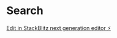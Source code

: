 # Search

[Edit in StackBlitz next generation editor ⚡️](https://stackblitz.com/~/github.com/mvalles36/Search)